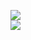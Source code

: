 [![](https://img.shields.io/badge/Made%20With-Github%20Spray-lightgrey.svg?style=for-the-badge&logo=github)](https://github.com/Annihil/github-spray#26529)  
[![](https://i.imgur.com/2DrTn0Z.gif)](https://github.com/Annihil/github-spray)
